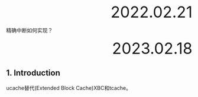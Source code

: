 <div style="text-align:right; font-size:3em;">2022.02.21</div>

精确中断如何实现？

<div style="text-align:right; font-size:3em;">2023.02.18</div>

## 1. Introduction

ucache替代(Extended Block Cache)XBC和tcache。


